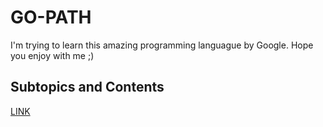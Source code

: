 # GO-PATH
I'm trying to learn this amazing programming languague by Google. Hope you enjoy with me ;) 








## Subtopics and Contents

 [LINK](https://github.com/vkorbes/aprendago/blob/master/OUTLINE.md)






